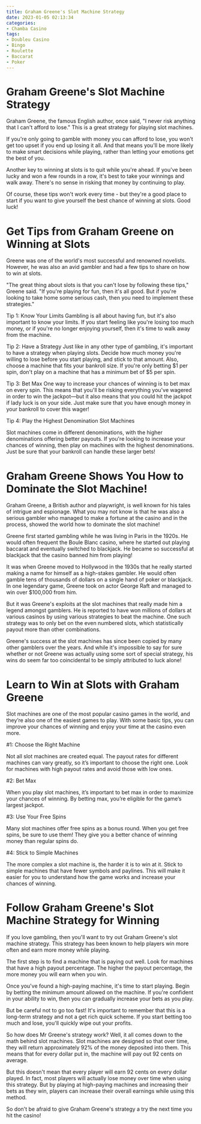 ```yaml
---
title: Graham Greene's Slot Machine Strategy 
date: 2023-01-05 02:13:34
categories:
- Chamba Casino
tags:
- Doubleu Casino
- Bingo
- Roulette
- Baccarat
- Poker
---
```



#  Graham Greene's Slot Machine Strategy 

Graham Greene, the famous English author, once said, "I never risk anything that I can't afford to lose." This is a great strategy for playing slot machines.

If you're only going to gamble with money you can afford to lose, you won't get too upset if you end up losing it all. And that means you'll be more likely to make smart decisions while playing, rather than letting your emotions get the best of you.

Another key to winning at slots is to quit while you're ahead. If you've been lucky and won a few rounds in a row, it's best to take your winnings and walk away. There's no sense in risking that money by continuing to play.

Of course, these tips won't work every time - but they're a good place to start if you want to give yourself the best chance of winning at slots. Good luck!

#  Get Tips from Graham Greene on Winning at Slots  

Greene was one of the world's most successful and renowned novelists. However, he was also an avid gambler and had a few tips to share on how to win at slots.

"The great thing about slots is that you can't lose by following these tips," Greene said. "If you're playing for fun, then it's all good. But if you're looking to take home some serious cash, then you need to implement these strategies."

Tip 1: Know Your Limits 
Gambling is all about having fun, but it's also important to know your limits. If you start feeling like you're losing too much money, or if you're no longer enjoying yourself, then it's time to walk away from the machine.

Tip 2: Have a Strategy 
Just like in any other type of gambling, it's important to have a strategy when playing slots. Decide how much money you're willing to lose before you start playing, and stick to that amount. Also, choose a machine that fits your bankroll size. If you're only betting $1 per spin, don't play on a machine that has a minimum bet of $5 per spin.

Tip 3: Bet Max 
One way to increase your chances of winning is to bet max on every spin. This means that you'll be risking everything you've wagered in order to win the jackpot—but it also means that you could hit the jackpot if lady luck is on your side. Just make sure that you have enough money in your bankroll to cover this wager!

Tip 4: Play the Highest Denomination Slot Machines 

Slot machines come in different denominations, with the higher denominations offering better payouts. If you're looking to increase your chances of winning, then play on machines with the highest denominations. Just be sure that your bankroll can handle these larger bets!

#  Graham Greene Shows You How to Dominate the Slot Machine! 

Graham Greene, a British author and playwright, is well known for his tales of intrigue and espionage. What you may not know is that he was also a serious gambler who managed to make a fortune at the casino and in the process, showed the world how to dominate the slot machine!

Greene first started gambling while he was living in Paris in the 1920s. He would often frequent the Boule Blanc casino, where he started out playing baccarat and eventually switched to blackjack. He became so successful at blackjack that the casino banned him from playing!

It was when Greene moved to Hollywood in the 1930s that he really started making a name for himself as a high-stakes gambler. He would often gamble tens of thousands of dollars on a single hand of poker or blackjack. In one legendary game, Greene took on actor George Raft and managed to win over $100,000 from him. 

But it was Greene's exploits at the slot machines that really made him a legend amongst gamblers. He is reported to have won millions of dollars at various casinos by using various strategies to beat the machine. One such strategy was to only bet on the even numbered slots, which statistically payout more than other combinations. 

Greene's success at the slot machines has since been copied by many other gamblers over the years. And while it's impossible to say for sure whether or not Greene was actually using some sort of special strategy, his wins do seem far too coincidental to be simply attributed to luck alone!

#  Learn to Win at Slots with Graham Greene 

Slot machines are one of the most popular casino games in the world, and they’re also one of the easiest games to play. With some basic tips, you can improve your chances of winning and enjoy your time at the casino even more.

#1: Choose the Right Machine

Not all slot machines are created equal. The payout rates for different machines can vary greatly, so it’s important to choose the right one. Look for machines with high payout rates and avoid those with low ones.

#2: Bet Max

When you play slot machines, it’s important to bet max in order to maximize your chances of winning. By betting max, you’re eligible for the game’s largest jackpot.

#3: Use Your Free Spins

Many slot machines offer free spins as a bonus round. When you get free spins, be sure to use them! They give you a better chance of winning money than regular spins do.

#4: Stick to Simple Machines

The more complex a slot machine is, the harder it is to win at it. Stick to simple machines that have fewer symbols and paylines. This will make it easier for you to understand how the game works and increase your chances of winning.

#  Follow Graham Greene's Slot Machine Strategy for Winning

If you love gambling, then you'll want to try out Graham Greene's slot machine strategy. This strategy has been known to help players win more often and earn more money while playing.

The first step is to find a machine that is paying out well. Look for machines that have a high payout percentage. The higher the payout percentage, the more money you will earn when you win.

Once you've found a high-paying machine, it's time to start playing. Begin by betting the minimum amount allowed on the machine. If you're confident in your ability to win, then you can gradually increase your bets as you play.

But be careful not to go too fast! It's important to remember that this is a long-term strategy and not a get rich quick scheme. If you start betting too much and lose, you'll quickly wipe out your profits.

So how does Mr Greene's strategy work? Well, it all comes down to the math behind slot machines. Slot machines are designed so that over time, they will return approximately 92% of the money deposited into them. This means that for every dollar put in, the machine will pay out 92 cents on average.

But this doesn't mean that every player will earn 92 cents on every dollar played. In fact, most players will actually lose money over time when using this strategy. But by playing at high-paying machines and increasing their bets as they win, players can increase their overall earnings while using this method.

So don't be afraid to give Graham Greene's strategy a try the next time you hit the casino!